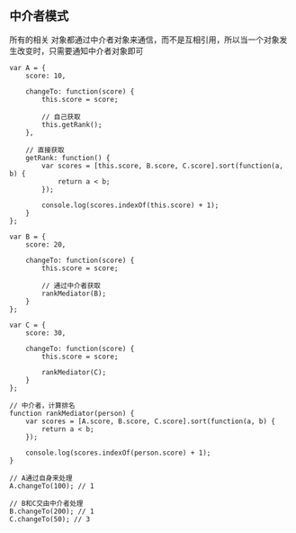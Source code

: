 ## 中介者模式

所有的相关 对象都通过中介者对象来通信，而不是互相引用，所以当一个对象发生改变时，只需要通知中介者对象即可

    var A = {
        score: 10,

        changeTo: function(score) {
            this.score = score;

            // 自己获取
            this.getRank();
        },
        
        // 直接获取
        getRank: function() {
            var scores = [this.score, B.score, C.score].sort(function(a, b) {
                return a < b;
            });

            console.log(scores.indexOf(this.score) + 1);
        }
    };

    var B = {
        score: 20,

        changeTo: function(score) {
            this.score = score;

            // 通过中介者获取
            rankMediator(B);
        }
    };

    var C = {
        score: 30,

        changeTo: function(score) {
            this.score = score;

            rankMediator(C);
        }
    };

    // 中介者，计算排名
    function rankMediator(person) {
        var scores = [A.score, B.score, C.score].sort(function(a, b) {
            return a < b;
        });

        console.log(scores.indexOf(person.score) + 1);
    }

    // A通过自身来处理
    A.changeTo(100); // 1

    // B和C交由中介者处理
    B.changeTo(200); // 1
    C.changeTo(50); // 3